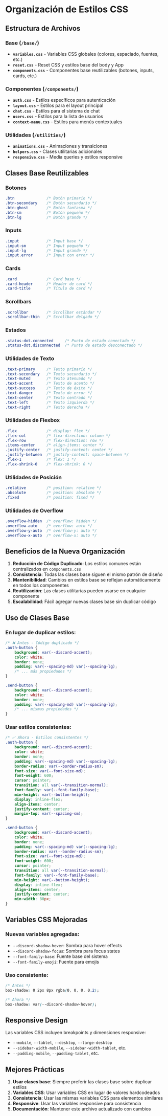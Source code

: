 # Organización de Estilos CSS

## Estructura de Archivos

### Base (`/base/`)
- **`variables.css`** - Variables CSS globales (colores, espaciado, fuentes, etc.)
- **`reset.css`** - Reset CSS y estilos base del body y App
- **`components.css`** - Componentes base reutilizables (botones, inputs, cards, etc.)

### Componentes (`/components/`)
- **`auth.css`** - Estilos específicos para autenticación
- **`layout.css`** - Estilos para el layout principal
- **`chat.css`** - Estilos para el sistema de chat
- **`users.css`** - Estilos para la lista de usuarios
- **`context-menu.css`** - Estilos para menús contextuales

### Utilidades (`/utilities/`)
- **`animations.css`** - Animaciones y transiciones
- **`helpers.css`** - Clases utilitarias adicionales
- **`responsive.css`** - Media queries y estilos responsive

## Clases Base Reutilizables

### Botones
```css
.btn              /* Botón primario */
.btn-secondary    /* Botón secundario */
.btn-ghost        /* Botón fantasma */
.btn-sm           /* Botón pequeño */
.btn-lg           /* Botón grande */
```

### Inputs
```css
.input            /* Input base */
.input-sm         /* Input pequeño */
.input-lg         /* Input grande */
.input.error      /* Input con error */
```

### Cards
```css
.card             /* Card base */
.card-header      /* Header de card */
.card-title       /* Título de card */
```

### Scrollbars
```css
.scrollbar        /* Scrollbar estándar */
.scrollbar-thin   /* Scrollbar delgado */
```

### Estados
```css
.status-dot.connected     /* Punto de estado conectado */
.status-dot.disconnected  /* Punto de estado desconectado */
```

### Utilidades de Texto
```css
.text-primary     /* Texto primario */
.text-secondary   /* Texto secundario */
.text-muted       /* Texto atenuado */
.text-accent      /* Texto de acento */
.text-success     /* Texto de éxito */
.text-danger      /* Texto de error */
.text-center      /* Texto centrado */
.text-left        /* Texto izquierda */
.text-right       /* Texto derecha */
```

### Utilidades de Flexbox
```css
.flex             /* display: flex */
.flex-col         /* flex-direction: column */
.flex-row         /* flex-direction: row */
.items-center     /* align-items: center */
.justify-center   /* justify-content: center */
.justify-between  /* justify-content: space-between */
.flex-1           /* flex: 1 */
.flex-shrink-0    /* flex-shrink: 0 */
```

### Utilidades de Posición
```css
.relative         /* position: relative */
.absolute         /* position: absolute */
.fixed            /* position: fixed */
```

### Utilidades de Overflow
```css
.overflow-hidden  /* overflow: hidden */
.overflow-auto    /* overflow: auto */
.overflow-y-auto  /* overflow-y: auto */
.overflow-x-auto  /* overflow-x: auto */
```

## Beneficios de la Nueva Organización

1. **Reducción de Código Duplicado**: Los estilos comunes están centralizados en `components.css`
2. **Consistencia**: Todas las clases base siguen el mismo patrón de diseño
3. **Mantenibilidad**: Cambios en estilos base se reflejan automáticamente en todos los componentes
4. **Reutilización**: Las clases utilitarias pueden usarse en cualquier componente
5. **Escalabilidad**: Fácil agregar nuevas clases base sin duplicar código

## Uso de Clases Base

### En lugar de duplicar estilos:
```css
/* ❌ Antes - Código duplicado */
.auth-button {
    background: var(--discord-accent);
    color: white;
    border: none;
    padding: var(--spacing-md) var(--spacing-lg);
    /* ... más propiedades */
}

.send-button {
    background: var(--discord-accent);
    color: white;
    border: none;
    padding: var(--spacing-md) var(--spacing-lg);
    /* ... mismas propiedades */
}
```

### Usar estilos consistentes:
```css
/* ✅ Ahora - Estilos consistentes */
.auth-button {
    background: var(--discord-accent);
    color: white;
    border: none;
    padding: var(--spacing-md) var(--spacing-lg);
    border-radius: var(--border-radius-sm);
    font-size: var(--font-size-md);
    font-weight: 600;
    cursor: pointer;
    transition: all var(--transition-normal);
    font-family: var(--font-family-base);
    min-height: var(--button-height);
    display: inline-flex;
    align-items: center;
    justify-content: center;
    margin-top: var(--spacing-sm);
}

.send-button {
    background: var(--discord-accent);
    color: white;
    border: none;
    padding: var(--spacing-md) var(--spacing-lg);
    border-radius: var(--border-radius-sm);
    font-size: var(--font-size-md);
    font-weight: 600;
    cursor: pointer;
    transition: all var(--transition-normal);
    font-family: var(--font-family-base);
    min-height: var(--button-height);
    display: inline-flex;
    align-items: center;
    justify-content: center;
    min-width: 80px;
}
```

## Variables CSS Mejoradas

### Nuevas variables agregadas:
- `--discord-shadow-hover`: Sombra para hover effects
- `--discord-shadow-focus`: Sombra para focus states
- `--font-family-base`: Fuente base del sistema
- `--font-family-emoji`: Fuente para emojis

### Uso consistente:
```css
/* Antes */
box-shadow: 0 2px 8px rgba(0, 0, 0, 0.2);

/* Ahora */
box-shadow: var(--discord-shadow-hover);
```

## Responsive Design

Las variables CSS incluyen breakpoints y dimensiones responsive:
- `--mobile`, `--tablet`, `--desktop`, `--large-desktop`
- `--sidebar-width-mobile`, `--sidebar-width-tablet`, etc.
- `--padding-mobile`, `--padding-tablet`, etc.

## Mejores Prácticas

1. **Usar clases base**: Siempre preferir las clases base sobre duplicar estilos
2. **Variables CSS**: Usar variables CSS en lugar de valores hardcodeados
3. **Consistencia**: Usar las mismas variables CSS para elementos similares
4. **Responsive**: Usar las variables responsive para consistencia
5. **Documentación**: Mantener este archivo actualizado con cambios 